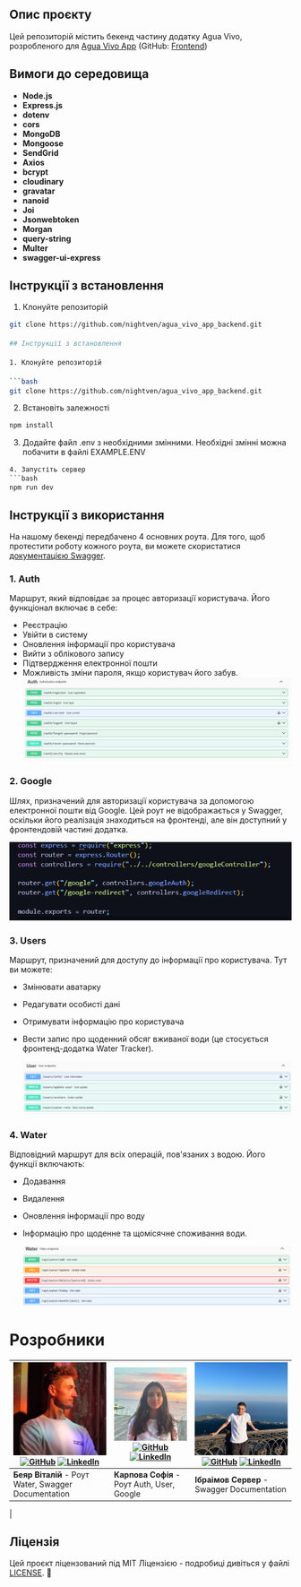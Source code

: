 ## Опис проєкту

Цей репозиторій містить бекенд частину додатку Agua Vivo, розробленого для [Agua Vivo App](https://serveribraimovua.github.io/agua_vivo_app/) (GitHub: [Frontend](https://github.com/ServerIbraimovUa/agua_vivo_app))

## Вимоги до середовища

- **Node.js**
- **Express.js**
- **dotenv**
- **cors**
- **MongoDB**
- **Mongoose**
- **SendGrid**
- **Axios**
- **bcrypt**
- **cloudinary**
- **gravatar**
- **nanoid**
- **Joi**
- **Jsonwebtoken**
- **Morgan**
- **query-string**
- **Multer**
- **swagger-ui-express**

## Інструкції з встановлення

1. Клонуйте репозиторій

````bash
git clone https://github.com/nightven/agua_vivo_app_backend.git

## Інструкції з встановлення

1. Клонуйте репозиторій

```bash
git clone https://github.com/nightven/agua_vivo_app_backend.git
````

2. Встановіть залежності

```bash
npm install
```

3. Додайте файл .env з необхідними змінними.
   Необхідні змінні можна побачити в файлі EXAMPLE.ENV

````
4. Запустіть сервер
```bash
npm run dev
````

## Інструкції з використання

На нашому бекенді передбачено 4 основних роута. Для того, щоб протестити роботу кожного роута, ви можете скористатися [документацією Swagger](https://agua-vivo-app-backend.onrender.com/api-docs/).

### 1. Auth

Маршрут, який відповідає за процес авторизації користувача. Його функціонал включає в себе:

- Реєстрацію
- Увійти в систему
- Оновлення інформації про користувача
- Вийти з облікового запису
- Підтвердження електронної пошти
- Можливість зміни пароля, якщо користувач його забув.
  ![Auth](./images/auth.png)

### 2. Google

Шлях, призначений для авторизації користувача за допомогою електронної пошти від Google. Цей роут не відображається у Swagger, оскільки його реалізація знаходиться на фронтенді, але він доступний у фронтендовій частині додатка.

![Google](./images/google.png)

### 3. Users

Маршрут, призначений для доступу до інформації про користувача. Тут ви можете:

- Змінювати аватарку
- Редагувати особисті дані
- Отримувати інформацію про користувача
- Вести запис про щоденний обсяг вживаної води (це стосується фронтенд-додатка Water Tracker).

  ![Users](./images/user.png)

### 4. Water

Відповідний маршрут для всіх операцій, пов'язаних з водою. Його функції включають:

- Додавання
- Видалення
- Оновлення інформації про воду
- Інформацію про щоденне та щомісячне споживання води.

  ![Water](./images/water.png)

# Розробники

| [![Беяр Віталій](./images/vitalii.jpg)](https://github.com/nightven) [![GitHub](https://www.vectorlogo.zone/logos/github/github-icon.svg)](https://github.com/nightven) [![LinkedIn](https://www.vectorlogo.zone/logos/linkedin/linkedin-icon.svg)](https://www.linkedin.com/in/vitaliybeyar/) | [![Карпова Софія](./images/sofiia.jpg)](https://github.com/sofiialives) [![GitHub](https://www.vectorlogo.zone/logos/github/github-icon.svg)](https://github.com/sofiialives) [![LinkedIn](https://www.vectorlogo.zone/logos/linkedin/linkedin-icon.svg)](https://www.linkedin.com/in/sofiiakarpova/) | [![Ібраімов Сервер](./images/server.jpg)](https://github.com/ServerIbraimovUa) [![GitHub](https://www.vectorlogo.zone/logos/github/github-icon.svg)](https://github.com/ServerIbraimovUa) [![LinkedIn](https://www.vectorlogo.zone/logos/linkedin/linkedin-icon.svg)](https://www.linkedin.com/in/serveribraimov/) |
| ---------------------------------------------------------------------------------------------------------------------------------------------------------------------------------------------------------------------------------------------------------------------------------------------- | ----------------------------------------------------------------------------------------------------------------------------------------------------------------------------------------------------------------------------------------------------------------------------------------------------- | ------------------------------------------------------------------------------------------------------------------------------------------------------------------------------------------------------------------------------------------------------------------------------------------------------------------ |
| **Беяр Віталій** - Роут Water, Swagger Documentation                                                                                                                                                                                                                                           | **Карпова Софія** - Роут Auth, User, Google                                                                                                                                                                                                                                                           | **Ібраімов Сервер** - Swagger Documentation                                                                                                                                                                                                                                                                        |

|

## Ліцензія

Цей проєкт ліцензований під MIT Ліцензією - подробиці дивіться у файлі [LICENSE](LICENSE). 📄
